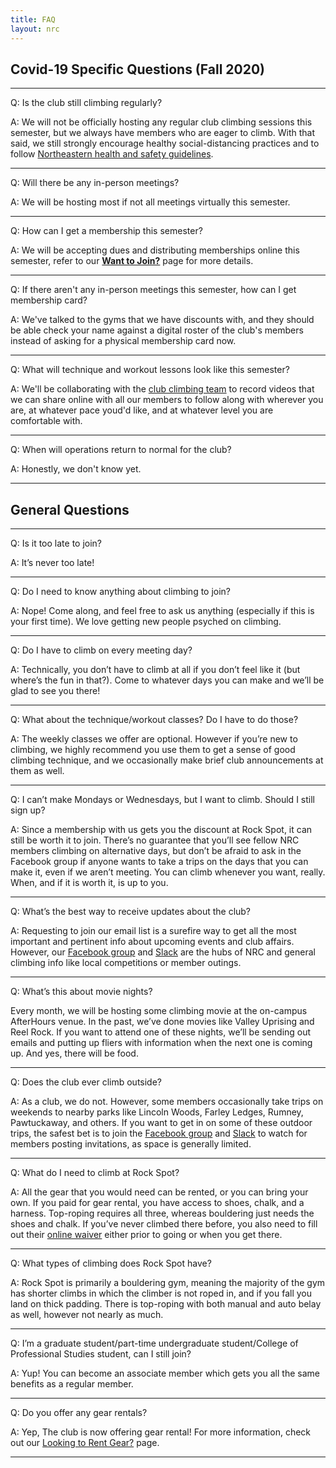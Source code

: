 ```yaml
---
title: FAQ
layout: nrc
---
```


## **Covid-19 Specific Questions (Fall 2020)**

---

Q: Is the club still climbing regularly?

A: We will not be officially hosting any regular club climbing sessions this semester, but we always have members who are eager to climb. With that said, we still strongly encourage healthy social-distancing practices and to follow [Northeastern health and safety guidelines](https://news.northeastern.edu/coronavirus/university-messages/sanctions-for-unsafe-gathering/). 

---

Q: Will there be any in-person meetings?

A: We will be hosting most if not all meetings virtually this semester.

---

Q: How can I get a membership this semester?

A: We will be accepting dues and distributing memberships online this semester, refer to our [**Want to Join?**](https://northeasternclimbing.github.io/nrc/want_to_join/) page for more details.

---

Q: If there aren't any in-person meetings this semester, how can I get membership card?

A: We've talked to the gyms that we have discounts with, and they should be able check your name against a digital roster of the club's members instead of asking for a physical membership card now.

---

Q: What will technique and workout lessons look like this semester?

A: We'll be collaborating with the [club climbing team](https://northeasternclimbing.github.io/team/) to record videos that we can share online with all our members to follow along with wherever you are, at whatever pace youd'd like, and at whatever level you are comfortable with.

---

Q: When will operations return to normal for the club?

A: Honestly, we don't know yet.

---

## **General Questions**

---

Q: Is it too late to join?

A: It’s never too late!

---

Q: Do I need to know anything about climbing to join?

A: Nope! Come along, and feel free to ask us anything (especially if this is your first time). We love getting new people psyched on climbing.

---

Q: Do I have to climb on every meeting day?

A: Technically, you don’t have to climb at all if you don’t feel like it (but where’s the fun in that?). Come to whatever days you can make and we’ll be glad to see you there!

---

Q: What about the technique/workout classes? Do I have to do those?

A: The weekly classes we offer are optional. However if you’re new to climbing, we highly recommend you use them to get a sense of good climbing technique, and we occasionally make brief club announcements at them as well.

---

Q: I can’t make Mondays or Wednesdays, but I want to climb. Should I still sign up?

A: Since a membership with us gets you the discount at Rock Spot, it can still be worth it to join. There’s no guarantee that you’ll see fellow NRC members climbing on alternative days, but don’t be afraid to ask in the Facebook group if anyone wants to take a trips on the days that you can make it, even if we aren’t meeting. You can climb whenever you want, really. When, and if it is worth it, is up to you.

---

Q: What’s the best way to receive updates about the club?

A: Requesting to join our email list is a surefire way to get all the most important and pertinent info about upcoming events and club affairs. However, our [Facebook group](https://www.facebook.com/groups/nurecclimbing/) and [Slack](https://join.slack.com/t/nurecclimbing/shared_invite/enQtMjk1MDgxNzE5MjgzLWZkMjA4YjllYTRhM2U1YjcyNTE2ODBjMmYxOWJlZmIyMjQwMThhN2E5MTY3ZTM0MDQ0MWIyZmNkNWUzNTA5Njk) are the hubs of NRC and general climbing info like local competitions or member outings.

---

Q: What’s this about movie nights?

Every month, we will be hosting some climbing movie at the on-campus AfterHours venue. In the past, we’ve done movies like Valley Uprising and Reel Rock. If you want to attend one of these nights, we’ll be sending out emails and putting up fliers with information when the next one is coming up. And yes, there will be food.

---

Q: Does the club ever climb outside?

A: As a club, we do not. However, some members occasionally take trips on weekends to nearby parks like Lincoln Woods, Farley Ledges, Rumney, Pawtuckaway, and others. If you want to get in on some of these outdoor trips, the safest bet is to join the [Facebook group](https://www.facebook.com/groups/nurecclimbing/) and [Slack](https://join.slack.com/t/nurecclimbing/shared_invite/enQtMjk1MDgxNzE5MjgzLWZkMjA4YjllYTRhM2U1YjcyNTE2ODBjMmYxOWJlZmIyMjQwMThhN2E5MTY3ZTM0MDQ0MWIyZmNkNWUzNTA5Njk) to watch for members posting invitations, as space is generally limited.

---

Q: What do I need to climb at Rock Spot?

A: All the gear that you would need can be rented, or you can bring your own. If you paid for gear rental, you have access to shoes, chalk, and a harness. Top-roping requires all three, whereas bouldering just needs the shoes and chalk. If you’ve never climbed there before, you also need to fill out their [online waiver](https://www.smartwaiver.com/w/59540a26dc59a/web/) either prior to going or when you get there.

---

Q: What types of climbing does Rock Spot have?

A: Rock Spot is primarily a bouldering gym, meaning the majority of the gym has shorter climbs in which the climber is not roped in, and if you fall you land on thick padding. There is top-roping with both manual and auto belay as well, however not nearly as much.

---

Q: I’m a graduate student/part-time undergraduate student/College of Professional Studies student, can I still join?

A: Yup! You can become an associate member which gets you all the same benefits as a regular member.

---

Q: Do you offer any gear rentals?

A: Yep, The club is now offering gear rental! For more information, check out our [Looking to Rent Gear?](https://northeasternclimbing.github.io/nrc/gear_rental/) page.

---